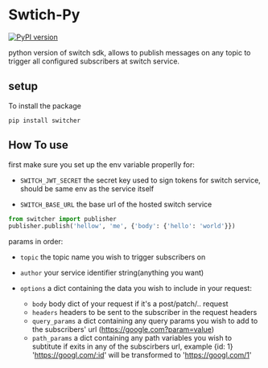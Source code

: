 # Swtich-Py
[![PyPI version](https://badge.fury.io/py/switcher.svg)](https://badge.fury.io/py/switcher)

python version of switch sdk, allows to publish messages on any topic to trigger all configured
subscribers at switch service.

## setup

To install the package

```shell
pip install switcher
```

## How To use

first make sure you set up the env variable properlly for:

- `SWITCH_JWT_SECRET` the secret key used to sign tokens for switch service, should be same env as the service itself

- `SWITCH_BASE_URL` the base url of the hosted switch service

```python
from switcher import publisher
publisher.publish('hellow', 'me', {'body': {'hello': 'world'}})
```

params in order:

- `topic` the topic name you wish to trigger subscribers on
- `author` your service identifier string(anything you want)
- `options` a dict containing the data you wish to include in your request:

  - `body` body dict of your request if it's a post/patch/.. request
  - `headers` headers to be sent to the subscriber in the request headers
  - `query_params` a dict containing any query params you wish to add to the subscribers' url (https://google.com?param=value)
  - `path_params` a dict containing any path variables you wish to subtitute if exits in any of the subscirbers url, example {id: 1} 'https://googl.com/:id' will be transformed to 'https://googl.com/1'
